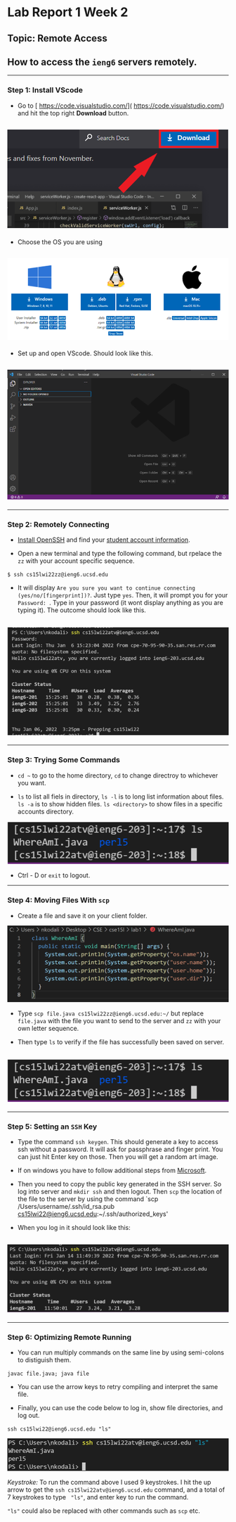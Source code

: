 # Lab Report 1 Week 2

## Topic: Remote Access
How to access the `ieng6` servers remotely.
---
---
### Step 1: Install VScode
* Go to [ https://code.visualstudio.com/]( https://code.visualstudio.com/) and hit the top right **Download** button.

![Image](downloadvscodeimg1.png)
---
* Choose the OS you are using

![Image](do.png)
---
* Set up and open VScode. Should look like this.

![Image](do3.png)
---
---
### Step 2: Remotely Connecting
* [Install OpenSSH](https://docs.microsoft.com/en-us/windows-server/administration/openssh/openssh_install_firstuse) and find your [student account information](https://sdacs.ucsd.edu/~icc/index.php).

* Open a new terminal and type the following command, but rpelace the `zz` with your account specific sequence.
```
$ ssh cs15lwi22zz@ieng6.ucsd.edu
```

* It will display `Are you sure you want to continue connecting (yes/no/[fingerprint])?`. Just type `yes`.
Then, it will prompt you for your `Password: `. Type in your password (it wont display anything as you are typing it).
The outcome should look like this.

![Image](connectingrem.png)
---
---
### Step 3: Trying Some Commands
* `cd ~` to go to the home directory, `cd` to change directroy to whichever you want.

* `ls` to list all fiels in directory, `ls -l` is to long list information about files. `ls -a` is to show hidden files. `ls <directory>` to show files in a specific accounts directory.

![Image](tryingcom.png)

* Ctrl - D or `exit` to logout.

---
### Step 4: Moving Files With `scp`
* Create a file and save it on your client folder.

![Image](scp1.png)

* Type `scp file.java cs15lwi22zz@ieng6.ucsd.edu:~/` but replace `file.java` with the file you want to send to the server and `zz` with your own letter sequence. 

* Then type `ls` to verify if the file has successfully been saved on server. 

![Image](tryingcom.png)
---
---
### Step 5: Setting an `SSH` Key
* Type the command `ssh keygen`. This should generate a key to access ssh without a password. It will ask for passphrase and finger print. You can just hit Enter key on those. Then you will get a random art image.

* If on windows you have to follow additional steps from [Microsoft](https://docs.microsoft.com/en-us/windows-server/administration/openssh/openssh_keymanagement#user-key-generation).

* Then you need to copy the public key generated in the SSH server. So log into server and `mkdir ssh` and then logout. Then `scp` the location of the file to the server by using the command `scp /Users/username/.ssh/id_rsa.pub cs15lwi22@ieng6.ucsd.edu:~/.ssh/authorized_keys'

* When you log in it should look like this:

![Image](sshlogin.png)
---
---
### Step 6: Optimizing Remote Running
* You can run multiply commands on the same line by using semi-colons to distiguish them.

```
javac file.java; java file
```

* You can use the arrow keys to retry compiling and interpret the same file.

* Finally, you can use the code below to log in, show file directories, and log out.
```
ssh cs15lwi22@ieng6.ucsd.edu "ls"
```

![Image](step6.png)

*Keystroke:* To run the command above I used 9 keystrokes. I hit the up arrow to get the `ssh cs15lwi22atv@ieng6.ucsd.edu` command, and a total of 7 keystrokes to type ` "ls"`, and enter key to run the command. 

`"ls"` could also be replaced with other commands such as `scp` etc.
